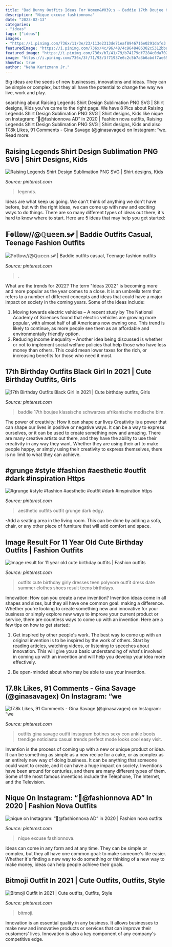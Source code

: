 ```yaml
---
title: "Bad Bunny Outfits Ideas For Women&#039;s ~ Baddie 17th Boujee Klassische Schwarzes Afrikanische Modische Blm"
description: "Nique excuse fashionnova"
date: "2023-02-13"
categories:
- "ideas"
tags: ["ideas"]
images:
- "https://i.pinimg.com/736x/11/3e/23/113e2313de71eaf8946716e0291dafe3.jpg"
featuredImage: "https://i.pinimg.com/736x/4c/96/48/4c9648486302c5312bbac710e473200e.jpg"
featured_image: "https://i.pinimg.com/736x/b7/41/79/b74179df7284c0da702e869d2ed43bd4.jpg"
image: "https://i.pinimg.com/736x/3f/71/93/3f71937e6c2c5b7a3b6abdf7ae65104e.jpg"
ShowToc: true
author: "Neha Kertzmann Jr."
---
```



Big ideas are the seeds of new businesses, innovations and ideas. They can be simple or complex, but they all have the potential to change the way we live, work and play.

	

		
searching about Raising Legends Shirt Design Sublimation PNG SVG | Shirt designs, Kids you've came to the right page. We have 8 Pics about Raising Legends Shirt Design Sublimation PNG SVG | Shirt designs, Kids like nique on Instagram: “🍊@fashionnova AD” in 2020 | Fashion nova outfits, Raising Legends Shirt Design Sublimation PNG SVG | Shirt designs, Kids and also 17.8k Likes, 91 Comments - Gina Savage (@ginasavagex) on Instagram: “we. Read more:
		
    
## Raising Legends Shirt Design Sublimation PNG SVG | Shirt Designs, Kids

<img loading=lazy src="https://i.pinimg.com/736x/b7/41/79/b74179df7284c0da702e869d2ed43bd4.jpg" onerror="this.onerror=null;this.src='https://tse2.mm.bing.net/th?id=OIP.UVzzJPSwWrMlanvw-b6lbwHaHa&amp;pid=15.1';" alt="Raising Legends Shirt Design Sublimation PNG SVG | Shirt designs, Kids">

_Source: pinterest.com_

>legends. 

	

Ideas are what keep us going. We can't think of anything we don't have before, but with the right ideas, we can come up with new and exciting ways to do things. There are so many different types of ideas out there, it's hard to know where to start. Here are 5 ideas that may help you get started: 

    
## 𝔽𝕠𝕝𝕝𝕠𝕨//@ℚ𝕦𝕖𝕖𝕟.𝕤💕 | Baddie Outfits Casual, Teenage Fashion Outfits

<img loading=lazy src="https://i.pinimg.com/736x/3f/71/93/3f71937e6c2c5b7a3b6abdf7ae65104e.jpg" onerror="this.onerror=null;this.src='https://tse2.mm.bing.net/th?id=OIP.CgyizzD92AxNlOxbTmDf8gHaJR&amp;pid=15.1';" alt="𝔽𝕠𝕝𝕝𝕠𝕨//@ℚ𝕦𝕖𝕖𝕟.𝕤💕 | Baddie outfits casual, Teenage fashion outfits">

_Source: pinterest.com_

>. 

	

What are the trends for 2022?
The term "Ideas 2022" is becoming more and more popular as the year comes to a close. It is an umbrella term that refers to a number of different concepts and ideas that could have a major impact on society in the coming years. Some of the ideas include: 
1) Moving towards electric vehicles – A recent study by The National Academy of Sciences found that electric vehicles are growing more popular, with almost half of all Americans now owning one. This trend is likely to continue, as more people see them as an affordable and environmentally friendly option. 
2) Reducing income inequality – Another idea being discussed is whether or not to implement social welfare policies that help those who have less money than others. This could mean lower taxes for the rich, or increasing benefits for those who need it most.

    
## 17th Birthday Outfits Black Girl In 2021 | Cute Birthday Outfits, Girls

<img loading=lazy src="https://i.pinimg.com/736x/db/c1/8e/dbc18e6da64a5a3838ce73e6acbad346.jpg" onerror="this.onerror=null;this.src='https://tse4.mm.bing.net/th?id=OIP.AjFqIGEzQqXQZ1PqZB2s6QHaL2&amp;pid=15.1';" alt="17th Birthday Outfits Black Girl in 2021 | Cute birthday outfits, Girls">

_Source: pinterest.com_

>baddie 17th boujee klassische schwarzes afrikanische modische blm. 

	

The power of creativity: How it can shape our lives
Creativity is a power that can shape our lives in positive or negative ways. It can be a way to express ourselves, or it can be used to create something new and amazing. There are many creative artists out there, and they have the ability to use their creativity in any way they want. Whether they are using their art to make people happy, or simply using their creativity to express themselves, there is no limit to what they can achieve.

    
## #grunge #style #fashion #aesthetic #outfit #dark #inspiration Https

<img loading=lazy src="https://i.pinimg.com/736x/4c/96/48/4c9648486302c5312bbac710e473200e.jpg" onerror="this.onerror=null;this.src='https://tse1.mm.bing.net/th?id=OIP._DRkhtKbsGpZ8wRBv-RjMAHaJW&amp;pid=15.1';" alt="#grunge #style #fashion #aesthetic #outfit #dark #inspiration https">

_Source: pinterest.com_

>aesthetic outfits outfit grunge dark edgy. 

	

-Add a seating area in the living room. This can be done by adding a sofa, chair, or any other piece of furniture that will add comfort and space.

    
## Image Result For 11 Year Old Cute Birthday Outfits | Fashion Outfits

<img loading=lazy src="https://i.pinimg.com/736x/11/3e/23/113e2313de71eaf8946716e0291dafe3.jpg" onerror="this.onerror=null;this.src='https://tse2.mm.bing.net/th?id=OIP.EsV_XhqRT8nv4KBZlLqJ-gAAAA&amp;pid=15.1';" alt="Image result for 11 year old cute birthday outfits | Fashion outfits">

_Source: pinterest.com_

>outfits cute birthday girly dresses teen polyvore outfit dress date summer clothes shoes result teens birthdays. 

	

Innovation: How can you create a new invention?
Invention ideas come in all shapes and sizes, but they all have one common goal: making a difference. Whether you're looking to create something new and innovative for your business or simply explore new ways to improve your current product or service, there are countless ways to come up with an invention. Here are a few tips on how to get started:
1. Get inspired by other people's work. The best way to come up with an original invention is to be inspired by the work of others. Start by reading articles, watching videos, or listening to speeches about innovation. This will give you a basic understanding of what's involved in coming up with an invention and will help you develop your idea more effectively.

2. Be open-minded about who may be able to use your invention.

    
## 17.8k Likes, 91 Comments - Gina Savage (@ginasavagex) On Instagram: “we

<img loading=lazy src="https://i.pinimg.com/736x/a2/02/6a/a2026a74fdde63afe4b071cadfe8c86b.jpg" onerror="this.onerror=null;this.src='https://tse1.mm.bing.net/th?id=OIP.FgTxuFVtAdiKSzozb2wyUAHaJQ&amp;pid=15.1';" alt="17.8k Likes, 91 Comments - Gina Savage (@ginasavagex) on Instagram: “we">

_Source: pinterest.com_

>outfits gina savage outfit instagram botines sexy con ankle boots trendige noticiastu casual trends perfect mode looks cool easy visit. 

	

Invention is the process of coming up with a new or unique product or idea. It can be something as simple as a new recipe for a cake, or as complex as an entirely new way of doing business. It can be anything that someone could want to create, and it can have a huge impact on society. Inventions have been around for centuries, and there are many different types of them. Some of the most famous inventions include the Telephone, The Internet, and the Television.

    
## Nique On Instagram: “🍊@fashionnova AD” In 2020 | Fashion Nova Outfits

<img loading=lazy src="https://i.pinimg.com/736x/06/85/53/068553cafba3aa0bbf88407575f194dd.jpg" onerror="this.onerror=null;this.src='https://tse1.mm.bing.net/th?id=OIP.XHVtaFNuhnvLsCWXE4uKmAHaHa&amp;pid=15.1';" alt="nique on Instagram: “🍊@fashionnova AD” in 2020 | Fashion nova outfits">

_Source: pinterest.com_

>nique excuse fashionnova. 

	

Ideas can come in any form and at any time. They can be simple or complex, but they all have one common goal: to make someone's life easier. Whether it's finding a new way to do something or thinking of a new way to make money, ideas can help people achieve their goals.

    
## Bitmoji Outfit In 2021 | Cute Outfits, Outfits, Style

<img loading=lazy src="https://i.pinimg.com/736x/82/a7/ad/82a7ada161e07c5352b6180c27b70540.jpg" onerror="this.onerror=null;this.src='https://tse3.mm.bing.net/th?id=OIP.PJXSSrmVTKZ8x55PQQ0aVgHaNK&amp;pid=15.1';" alt="Bitmoji Outfit in 2021 | Cute outfits, Outfits, Style">

_Source: pinterest.com_

>bitmoji. 

	

Innovation is an essential quality in any business. It allows businesses to make new and innovative products or services that can improve their customers' lives. Innovation is also a key component of any company's competitive edge.

